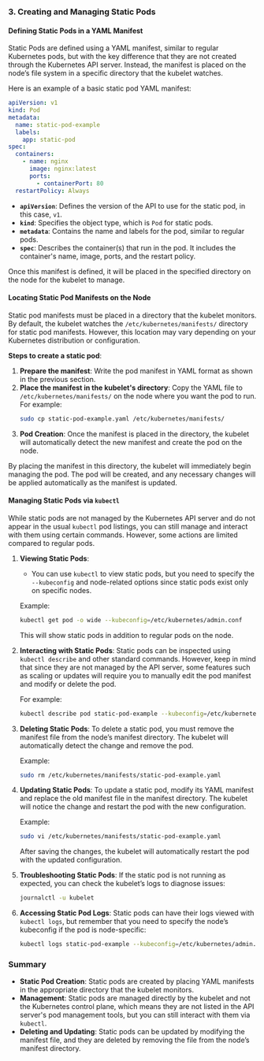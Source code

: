 ### **3. Creating and Managing Static Pods**

#### **Defining Static Pods in a YAML Manifest**
Static Pods are defined using a YAML manifest, similar to regular Kubernetes pods, but with the key difference that they are not created through the Kubernetes API server. Instead, the manifest is placed on the node’s file system in a specific directory that the kubelet watches. 

Here is an example of a basic static pod YAML manifest:

```yaml
apiVersion: v1
kind: Pod
metadata:
  name: static-pod-example
  labels:
    app: static-pod
spec:
  containers:
    - name: nginx
      image: nginx:latest
      ports:
        - containerPort: 80
  restartPolicy: Always
```

- **`apiVersion`**: Defines the version of the API to use for the static pod, in this case, `v1`.
- **`kind`**: Specifies the object type, which is `Pod` for static pods.
- **`metadata`**: Contains the name and labels for the pod, similar to regular pods.
- **`spec`**: Describes the container(s) that run in the pod. It includes the container's name, image, ports, and the restart policy.

Once this manifest is defined, it will be placed in the specified directory on the node for the kubelet to manage.

#### **Locating Static Pod Manifests on the Node**
Static pod manifests must be placed in a directory that the kubelet monitors. By default, the kubelet watches the `/etc/kubernetes/manifests/` directory for static pod manifests. However, this location may vary depending on your Kubernetes distribution or configuration.

**Steps to create a static pod**:
1. **Prepare the manifest**: Write the pod manifest in YAML format as shown in the previous section.
2. **Place the manifest in the kubelet's directory**: Copy the YAML file to `/etc/kubernetes/manifests/` on the node where you want the pod to run. For example:
   ```bash
   sudo cp static-pod-example.yaml /etc/kubernetes/manifests/
   ```
3. **Pod Creation**: Once the manifest is placed in the directory, the kubelet will automatically detect the new manifest and create the pod on the node.

By placing the manifest in this directory, the kubelet will immediately begin managing the pod. The pod will be created, and any necessary changes will be applied automatically as the manifest is updated.

#### **Managing Static Pods via `kubectl`**
While static pods are not managed by the Kubernetes API server and do not appear in the usual `kubectl` pod listings, you can still manage and interact with them using certain commands. However, some actions are limited compared to regular pods.

1. **Viewing Static Pods**:
   - You can use `kubectl` to view static pods, but you need to specify the `--kubeconfig` and node-related options since static pods exist only on specific nodes.
   
   Example:
   ```bash
   kubectl get pod -o wide --kubeconfig=/etc/kubernetes/admin.conf
   ```
   This will show static pods in addition to regular pods on the node.

2. **Interacting with Static Pods**:
   Static pods can be inspected using `kubectl describe` and other standard commands. However, keep in mind that since they are not managed by the API server, some features such as scaling or updates will require you to manually edit the pod manifest and modify or delete the pod.

   For example:
   ```bash
   kubectl describe pod static-pod-example --kubeconfig=/etc/kubernetes/admin.conf
   ```

3. **Deleting Static Pods**:
   To delete a static pod, you must remove the manifest file from the node’s manifest directory. The kubelet will automatically detect the change and remove the pod.

   Example:
   ```bash
   sudo rm /etc/kubernetes/manifests/static-pod-example.yaml
   ```

4. **Updating Static Pods**:
   To update a static pod, modify its YAML manifest and replace the old manifest file in the manifest directory. The kubelet will notice the change and restart the pod with the new configuration.

   Example:
   ```bash
   sudo vi /etc/kubernetes/manifests/static-pod-example.yaml
   ```
   After saving the changes, the kubelet will automatically restart the pod with the updated configuration.

5. **Troubleshooting Static Pods**:
   If the static pod is not running as expected, you can check the kubelet’s logs to diagnose issues:
   ```bash
   journalctl -u kubelet
   ```

6. **Accessing Static Pod Logs**:
   Static pods can have their logs viewed with `kubectl logs`, but remember that you need to specify the node’s kubeconfig if the pod is node-specific:
   ```bash
   kubectl logs static-pod-example --kubeconfig=/etc/kubernetes/admin.conf
   ```

### **Summary**
- **Static Pod Creation**: Static pods are created by placing YAML manifests in the appropriate directory that the kubelet monitors.
- **Management**: Static pods are managed directly by the kubelet and not the Kubernetes control plane, which means they are not listed in the API server's pod management tools, but you can still interact with them via `kubectl`.
- **Deleting and Updating**: Static pods can be updated by modifying the manifest file, and they are deleted by removing the file from the node’s manifest directory.
